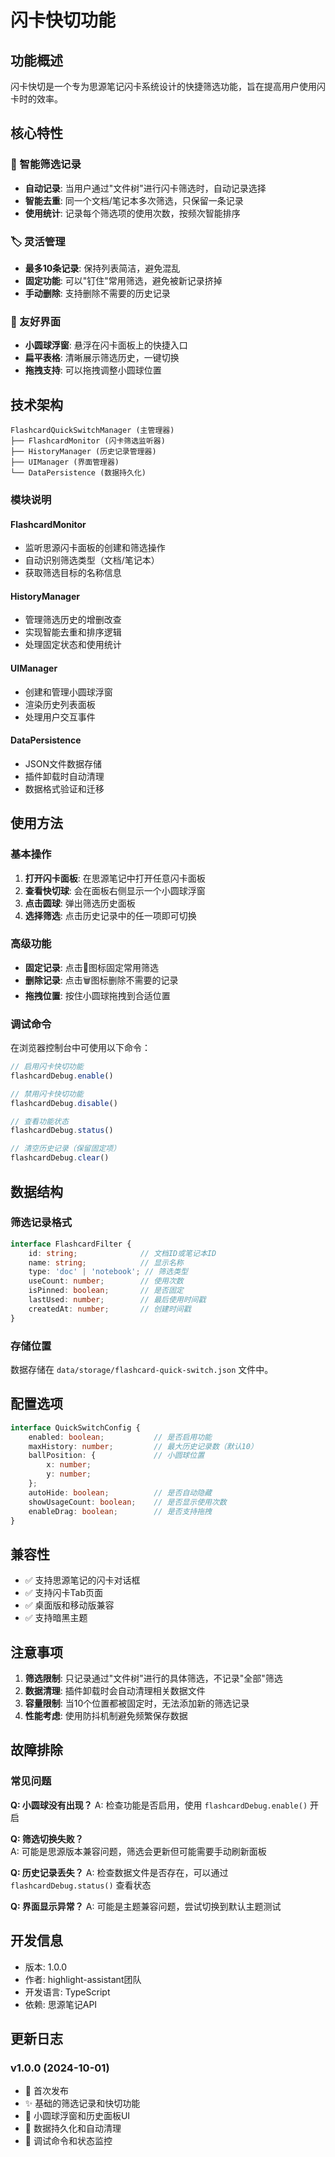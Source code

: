 # 闪卡快切功能

## 功能概述

闪卡快切是一个专为思源笔记闪卡系统设计的快捷筛选功能，旨在提高用户使用闪卡时的效率。

## 核心特性

### 🎯 智能筛选记录
- **自动记录**: 当用户通过"文件树"进行闪卡筛选时，自动记录选择
- **智能去重**: 同一个文档/笔记本多次筛选，只保留一条记录
- **使用统计**: 记录每个筛选项的使用次数，按频次智能排序

### 🏷️ 灵活管理
- **最多10条记录**: 保持列表简洁，避免混乱
- **固定功能**: 可以"钉住"常用筛选，避免被新记录挤掉
- **手动删除**: 支持删除不需要的历史记录

### 🎨 友好界面
- **小圆球浮窗**: 悬浮在闪卡面板上的快捷入口
- **扁平表格**: 清晰展示筛选历史，一键切换
- **拖拽支持**: 可以拖拽调整小圆球位置

## 技术架构

```
FlashcardQuickSwitchManager (主管理器)
├── FlashcardMonitor (闪卡筛选监听器)
├── HistoryManager (历史记录管理器)  
├── UIManager (界面管理器)
└── DataPersistence (数据持久化)
```

### 模块说明

#### FlashcardMonitor
- 监听思源闪卡面板的创建和筛选操作
- 自动识别筛选类型（文档/笔记本）
- 获取筛选目标的名称信息

#### HistoryManager  
- 管理筛选历史的增删改查
- 实现智能去重和排序逻辑
- 处理固定状态和使用统计

#### UIManager
- 创建和管理小圆球浮窗
- 渲染历史列表面板
- 处理用户交互事件

#### DataPersistence
- JSON文件数据存储
- 插件卸载时自动清理
- 数据格式验证和迁移

## 使用方法

### 基本操作

1. **打开闪卡面板**: 在思源笔记中打开任意闪卡面板
2. **查看快切球**: 会在面板右侧显示一个小圆球浮窗
3. **点击圆球**: 弹出筛选历史面板
4. **选择筛选**: 点击历史记录中的任一项即可切换

### 高级功能

- **固定记录**: 点击📌图标固定常用筛选
- **删除记录**: 点击🗑️图标删除不需要的记录  
- **拖拽位置**: 按住小圆球拖拽到合适位置

### 调试命令

在浏览器控制台中可使用以下命令：

```javascript
// 启用闪卡快切功能
flashcardDebug.enable()

// 禁用闪卡快切功能  
flashcardDebug.disable()

// 查看功能状态
flashcardDebug.status()

// 清空历史记录（保留固定项）
flashcardDebug.clear()
```

## 数据结构

### 筛选记录格式
```typescript
interface FlashcardFilter {
    id: string;              // 文档ID或笔记本ID
    name: string;            // 显示名称
    type: 'doc' | 'notebook'; // 筛选类型
    useCount: number;        // 使用次数
    isPinned: boolean;       // 是否固定
    lastUsed: number;        // 最后使用时间戳
    createdAt: number;       // 创建时间戳
}
```

### 存储位置
数据存储在 `data/storage/flashcard-quick-switch.json` 文件中。

## 配置选项

```typescript
interface QuickSwitchConfig {
    enabled: boolean;           // 是否启用功能
    maxHistory: number;         // 最大历史记录数（默认10）
    ballPosition: {             // 小圆球位置
        x: number;
        y: number;
    };
    autoHide: boolean;          // 是否自动隐藏
    showUsageCount: boolean;    // 是否显示使用次数
    enableDrag: boolean;        // 是否支持拖拽
}
```

## 兼容性

- ✅ 支持思源笔记的闪卡对话框
- ✅ 支持闪卡Tab页面
- ✅ 桌面版和移动版兼容
- ✅ 支持暗黑主题

## 注意事项

1. **筛选限制**: 只记录通过"文件树"进行的具体筛选，不记录"全部"筛选
2. **数据清理**: 插件卸载时会自动清理相关数据文件
3. **容量限制**: 当10个位置都被固定时，无法添加新的筛选记录
4. **性能考虑**: 使用防抖机制避免频繁保存数据

## 故障排除

### 常见问题

**Q: 小圆球没有出现？**
A: 检查功能是否启用，使用 `flashcardDebug.enable()` 开启

**Q: 筛选切换失败？**  
A: 可能是思源版本兼容问题，筛选会更新但可能需要手动刷新面板

**Q: 历史记录丢失？**
A: 检查数据文件是否存在，可以通过 `flashcardDebug.status()` 查看状态

**Q: 界面显示异常？**
A: 可能是主题兼容问题，尝试切换到默认主题测试

## 开发信息

- 版本: 1.0.0
- 作者: highlight-assistant团队
- 开发语言: TypeScript
- 依赖: 思源笔记API

## 更新日志

### v1.0.0 (2024-10-01)
- 🎉 首次发布
- ✨ 基础的筛选记录和快切功能
- 🎨 小圆球浮窗和历史面板UI
- 📁 数据持久化和自动清理
- 🔧 调试命令和状态监控